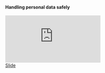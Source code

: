 <h4>Handling personal data safely </h4>

<iframe src="https://www.youtube.com/embed/IgA0B5wkiFo?si=-l-6xaSNljRtJVhk" title="YouTube video player" frameborder="0" allow="accelerometer; autoplay; clipboard-write; encrypted-media; gyroscope; picture-in-picture; web-share" allowfullscreen></iframe>
<div class="supplementary">
    <a href=""> Slide</a>
</div>